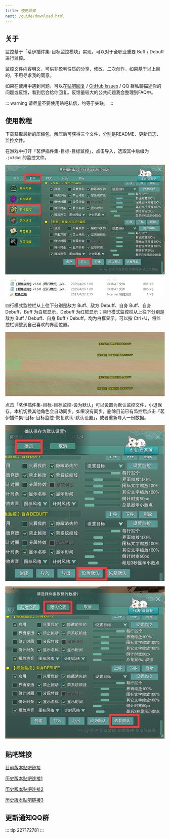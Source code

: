 ```yaml
---
title: 使用须知
next: /guide/download.html
---
```


## 关于

监控基于「茗伊插件集-目标监控模块」实现，可以对于全职业重要 Buff / Debuff 进行监控。

监控文件内容明文，可供非盈利性质的分享、修改、二次创作，如果基于以上目的，不用寻求我的同意。

如果在使用中遇到问题，可以在[贴吧回复](https://tieba.baidu.com/p/6470946492?see_lz=1) / [GitHub Issues](https://github.com/dunhuixiao/LiyuTargetMon/issues) / QQ 群私聊描述你的问题或反馈，看到后会给你回复。反馈量较大的公共问题我会整理到FAQ中。

::: warning 
请尽量不要使用贴吧私信，约等于失联。
:::

## 使用教程

下载获取最新的压缩包，解压后可获得三个文件，分别是README、更新日志、监控文件。

在游戏中打开「茗伊插件集-目标-目标监控」，点击导入，选取其中后缀为 `.jx3dat` 的监控文件。

![An image](/image/1.png)

![An image](/image/2.png)

四行模式监控栏从上往下分别是敌方 Buff、敌方 Debuff、自身 Buff、自身 Debuff，Buff 为白框显示，Debuff 为红框显示；两行模式监控栏从上往下分别是敌方 Buff / Debuff、自身 Buff / Debuff，均为白框显示。可以按 Ctrl+U，将监控栏调整到自己喜欢的界面位置。

![An image](/image/3.png)

点击「茗伊插件集-目标-目标监控-设为默认」可以设置为默认监控文件，小退保存，本机切换其他角色会自动同步。如果没有同步，删除目前已有监控后点击「茗伊插件集-目标-目标监控-恢复默认-默认设置」，或者重新导入一份数据。

![An image](/image/4.png)

![An image](/image/5.png)

## 贴吧链接

[目前版本贴吧链接](https://tieba.baidu.com/p/6470946492?see_lz=1)

[历史版本贴吧连接1](https://tieba.baidu.com/p/5464592160?see_lz=1)

[历史版本贴吧连接2](https://tieba.baidu.com/p/5314050246?see_lz=1)
 
[历史版本贴吧链接3](https://tieba.baidu.com/p/6323130138?pn=1)


## 更新通知QQ群

::: tip
227172781
::: 




 